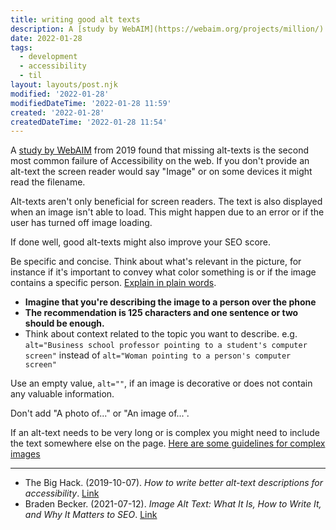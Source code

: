 ```yaml
---
title: writing good alt texts
description: A [study by WebAIM](https://webaim.org/projects/million/) from 2019 found that missing alt-texts is the second most common failure of Accessibility on the web. If you don't provide an alt-text the screen reader would say "Image" or on some devices it might read the filename.
date: 2022-01-28
tags:
  - development
  - accessibility
  - til
layout: layouts/post.njk
modified: '2022-01-28'
modifiedDateTime: '2022-01-28 11:59'
created: '2022-01-28'
createdDateTime: '2022-01-28 11:54'
---
```


A [study by WebAIM](https://webaim.org/projects/million/) from 2019 found that missing alt-texts is the second most common failure of Accessibility on the web. If you don't provide an alt-text the screen reader would say "Image" or on some devices it might read the filename.

Alt-texts aren't only beneficial for screen readers. The text is also displayed when an image isn't able to load. This might happen due to an error or if the user has turned off image loading.

If done well, good alt-texts might also improve your SEO score.

Be specific and concise. Think about what's relevant in the picture, for instance if it's important to convey what color something is or if the image contains a specific person. [Explain in plain words](/posts/explain-in-plain-words).

- **Imagine that you're describing the image to a person over the phone**
- **The recommendation is 125 characters and one sentence or two should be enough.**
- Think about context related to the topic you want to describe. e.g. `alt="Business school professor pointing to a student's computer screen"` instead of `alt="Woman pointing to a person's computer screen"`

Use an empty value, `alt=""`, if an image is decorative or does not contain any valuable information.

Don't add "A photo of..." or "An image of...".

If an alt-text needs to be very long or is complex you might need to include the text somewhere else on the page. [Here are some guidelines for complex images](https://accessibility.psu.edu/images/)

---
- The Big Hack. (2019-10-07). _How to write better alt-text descriptions for accessibility_. [Link](https://bighack.org/how-to-write-better-alt-text-descriptions-for-accessibility/)
- Braden Becker. (2021-07-12). _Image Alt Text: What It Is, How to Write It, and Why It Matters to SEO_. [Link](https://blog.hubspot.com/marketing/image-alt-text)